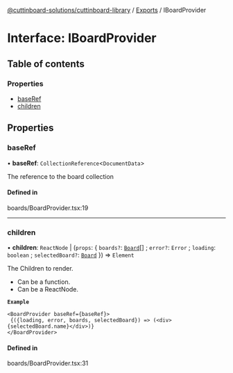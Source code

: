 [@cuttinboard-solutions/cuttinboard-library](../README.md) / [Exports](../modules.md) / IBoardProvider

# Interface: IBoardProvider

## Table of contents

### Properties

- [baseRef](IBoardProvider.md#baseref)
- [children](IBoardProvider.md#children)

## Properties

### baseRef

• **baseRef**: `CollectionReference`<`DocumentData`\>

The reference to the board collection

#### Defined in

boards/BoardProvider.tsx:19

___

### children

• **children**: `ReactNode` \| (`props`: { `boards?`: [`Board`](../classes/Board.md)[] ; `error?`: `Error` ; `loading`: `boolean` ; `selectedBoard?`: [`Board`](../classes/Board.md)  }) => `Element`

The Children to render.
- Can be a function.
- Can be a ReactNode.

**`Example`**

```tsx
<BoardProvider baseRef={baseRef}>
 {({loading, error, boards, selectedBoard}) => (<div>{selectedBoard.name}</div>)}
</BoardProvider>
```

#### Defined in

boards/BoardProvider.tsx:31
